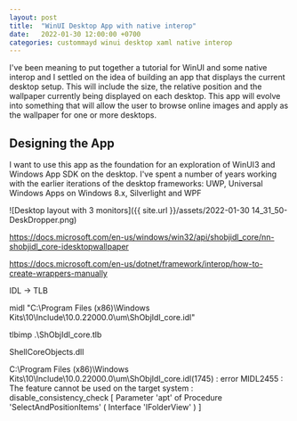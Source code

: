```yaml
---
layout: post
title:  "WinUI Desktop App with native interop"
date:   2022-01-30 12:00:00 +0700
categories: custommayd winui desktop xaml native interop
---
```


I've been meaning to put together a tutorial for WinUI and some native interop and I settled on the idea of building an app that displays the current desktop setup. This will include the size, the relative position and the wallpaper currently being displayed on each desktop. This app will evolve into something that will allow the user to browse online images and apply as the wallpaper for one or more desktops.

## Designing the App

I want to use this app as the foundation for an exploration of WinUI3 and Windows App SDK on the desktop. I've spent a number of years working with the earlier iterations of the desktop frameworks: UWP, Universal Windows Apps on Windows 8.x, Silverlight and WPF

![Desktop layout with 3 monitors]({{ site.url }}/assets/2022-01-30 14_31_50-DeskDropper.png)


https://docs.microsoft.com/en-us/windows/win32/api/shobjidl_core/nn-shobjidl_core-idesktopwallpaper

https://docs.microsoft.com/en-us/dotnet/framework/interop/how-to-create-wrappers-manually

IDL -> TLB

midl "C:\Program Files (x86)\Windows Kits\10\Include\10.0.22000.0\um\ShObjIdl_core.idl"

tlbimp .\ShObjIdl_core.tlb

ShellCoreObjects.dll

C:\Program Files (x86)\Windows Kits\10\Include\10.0.22000.0\um\ShObjIdl_core.idl(1745) : error MIDL2455 : The feature cannot be used on the target system : disable_consistency_check [ Parameter 'apt' of Procedure 'SelectAndPositionItems' ( Interface 'IFolderView' ) ]